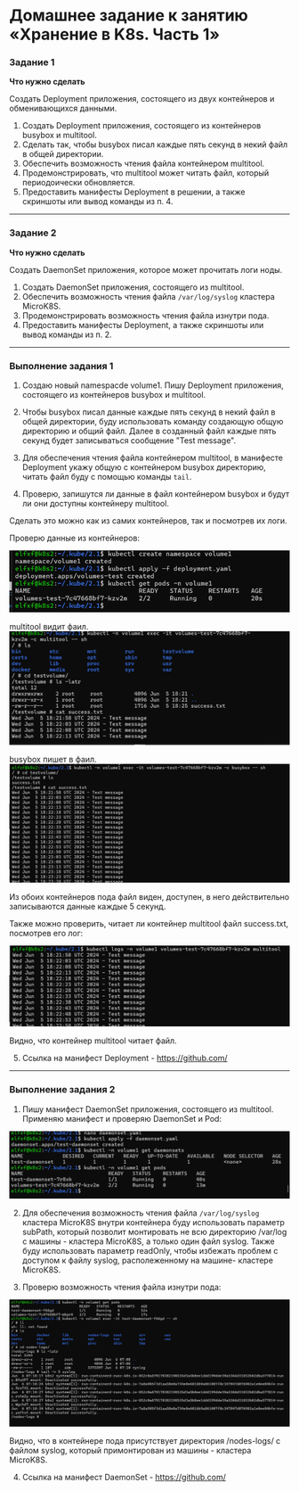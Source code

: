 # Домашнее задание к занятию «Хранение в K8s. Часть 1»

### Задание 1 

**Что нужно сделать**

Создать Deployment приложения, состоящего из двух контейнеров и обменивающихся данными.

1. Создать Deployment приложения, состоящего из контейнеров busybox и multitool.
2. Сделать так, чтобы busybox писал каждые пять секунд в некий файл в общей директории.
3. Обеспечить возможность чтения файла контейнером multitool.
4. Продемонстрировать, что multitool может читать файл, который периодоически обновляется.
5. Предоставить манифесты Deployment в решении, а также скриншоты или вывод команды из п. 4.

------

### Задание 2

**Что нужно сделать**

Создать DaemonSet приложения, которое может прочитать логи ноды.

1. Создать DaemonSet приложения, состоящего из multitool.
2. Обеспечить возможность чтения файла `/var/log/syslog` кластера MicroK8S.
3. Продемонстрировать возможность чтения файла изнутри пода.
4. Предоставить манифесты Deployment, а также скриншоты или вывод команды из п. 2.

------

### Выполнение задания 1

1. Создаю новый namespacde volume1. Пишу Deployment приложения, состоящего из контейнеров busybox и multitool.

2. Чтобы busybox писал данные каждые пять секунд в некий файл в общей директории, буду использовать команду создающую общую директорию и общий файл. Далее в созданный файл каждые пять секунд будет записываться сообщение "Test message".

3. Для обеспечения чтения файла контейнером multitool, в манифесте Deployment укажу общую с контейнером busybox директорию, читать файл буду с помощью команды `tail`.

4. Проверю, запишутся ли данные в файл контейнером busybox и будут ли они доступны контейнеру multitool.

Сделать это можно как из самих контейнеров, так и посмотрев их логи.

Проверю данные из контейнеров:

![img_1](IMG/task1.png)

multitool видит фаил.
![img_2](IMG/task2.png)

busybox пишет в фаил.
![img_3](IMG/task3.png)

Из обоих контейнеров пода файл виден, доступен, в него действительно записываются данные каждые 5 секунд.

Также можно проверить, читает ли контейнер multitool файл success.txt, посмотрев его лог:

![img_4](IMG/task4.png)

Видно, что контейнер multitool читает файл.

5. Ссылка на манифест Deployment - https://github.com/
------

### Выполнение задания 2

1. Пишу манифест DaemonSet приложения, состоящего из multitool. Применяю манифест и проверяю DaemonSet и Pod:

![img_4](IMG/task5.png)

2. Для обеспечения возможность чтения файла `/var/log/syslog` кластера MicroK8S внутри контейнера буду использовать параметр subPath, который позволит монтировать не всю директорию /var/log c машины - кластера MicroK8S, а только один файл syslog. Также буду использовать параметр readOnly, чтобы избежать проблем с доступом к файлу syslog, располеженному на машине- кластере MicroK8S.

3. Проверю возможность чтения файла изнутри пода:

![img_5](IMG/task6.png)

Видно, что в контейнере пода присутствует директория /nodes-logs/ с файлом syslog, который примонтирован из машины - кластера MicroK8S.

4. Ссылка на манифест DaemonSet - https://github.com/